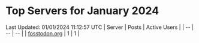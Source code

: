 # Top Servers for January 2024
Last Updated: 01/01/2024 11:12:57 UTC
| Server | Posts | Active Users |
| -- | -- | -- |
| [fosstodon.org](https://fosstodon.org/tags/PowerShell) | 1 | 1 |
